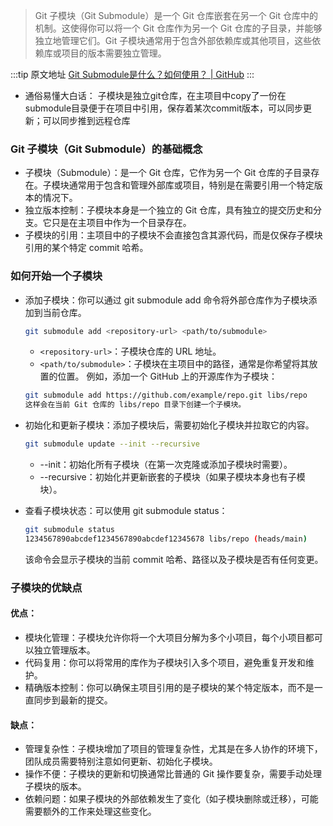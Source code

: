 > Git 子模块（Git Submodule）是一个 Git 仓库嵌套在另一个 Git 仓库中的机制。这使得你可以将一个 Git 仓库作为另一个 Git 仓库的子目录，并能够独立地管理它们。Git 子模块通常用于包含外部依赖库或其他项目，这些依赖库或项目的版本需要独立管理。

  :::tip 原文地址
  [Git Submodule是什么？如何使用？ | GitHub](https://github.com/jynba/jynba.github.io/issues/66)
  :::
  * 通俗易懂大白话： 子模块是独立git仓库，在主项目中copy了一份在submodule目录便于在项目中引用，保存着某次commit版本，可以同步更新；可以同步推到远程仓库
###  Git 子模块（Git Submodule）的基础概念
* 子模块（Submodule）：是一个 Git 仓库，它作为另一个 Git 仓库的子目录存在。子模块通常用于包含和管理外部库或项目，特别是在需要引用一个特定版本的情况下。
* 独立版本控制：子模块本身是一个独立的 Git 仓库，具有独立的提交历史和分支。它只是在主项目中作为一个目录存在。
* 子模块的引用：主项目中的子模块不会直接包含其源代码，而是仅保存子模块引用的某个特定 commit 哈希。
###  如何开始一个子模块
* 添加子模块：你可以通过 git submodule add 命令将外部仓库作为子模块添加到当前仓库。
  ```bash
  git submodule add <repository-url> <path/to/submodule>
  ```
  * `<repository-url>`：子模块仓库的 URL 地址。
  * `<path/to/submodule>`：子模块在主项目中的路径，通常是你希望将其放置的位置。
  例如，添加一个 GitHub 上的开源库作为子模块：
  ```bash
  git submodule add https://github.com/example/repo.git libs/repo
  这样会在当前 Git 仓库的 libs/repo 目录下创建一个子模块。
  ```

* 初始化和更新子模块：添加子模块后，需要初始化子模块并拉取它的内容。
  ```bash
  git submodule update --init --recursive
  ```
  * --init：初始化所有子模块（在第一次克隆或添加子模块时需要）。
  * --recursive：初始化并更新嵌套的子模块（如果子模块本身也有子模块）。

* 查看子模块状态：可以使用 git submodule status：
  ```bash
  git submodule status
  1234567890abcdef1234567890abcdef12345678 libs/repo (heads/main)
  ```
  该命令会显示子模块的当前 commit 哈希、路径以及子模块是否有任何变更。

### 子模块的优缺点
#### 优点：
* 模块化管理：子模块允许你将一个大项目分解为多个小项目，每个小项目都可以独立管理版本。
* 代码复用：你可以将常用的库作为子模块引入多个项目，避免重复开发和维护。
* 精确版本控制：你可以确保主项目引用的是子模块的某个特定版本，而不是一直同步到最新的提交。
#### 缺点：
* 管理复杂性：子模块增加了项目的管理复杂性，尤其是在多人协作的环境下，团队成员需要特别注意如何更新、初始化子模块。
* 操作不便：子模块的更新和切换通常比普通的 Git 操作要复杂，需要手动处理子模块的版本。
* 依赖问题：如果子模块的外部依赖发生了变化（如子模块删除或迁移），可能需要额外的工作来处理这些变化。






